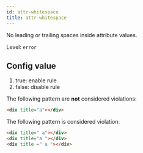 ```yaml
---
id: attr-whitespace
title: attr-whitespace
---
```


No leading or trailing spaces inside attribute values.

Level: `error`

## Config value

1. true: enable rule
2. false: disable rule

The following pattern are **not** considered violations:

<!-- prettier-ignore -->
```html
<div title="a"></div>
```

The following pattern is considered violation:

<!-- prettier-ignore -->
```html
<div title=" a"></div>
<div title="a "></div>
<div title =" a "></div>
```
